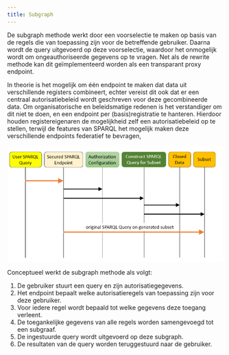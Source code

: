 ```yaml
---
title: Subgraph
---
```


De subgraph methode werkt door een voorselectie te maken op basis van de regels die van toepassing
zijn voor de betreffende gebruiker. Daarna wordt de query uitgevoerd op deze voorselectie, waardoor
het onmogelijk wordt om ongeauthoriseerde gegevens op te vragen. Net als de rewrite methode kan dit
geïmplementeerd worden als een transparant proxy endpoint.

In theorie is het mogelijk om één endpoint te maken dat data uit verschillende registers combineert,
echter vereist dit ook dat er een centraal autorisatiebeleid wordt geschreven voor deze
gecombineerde data. Om organisatorische en beleidsmatige redenen is het verstandiger om dit niet te
doen, en een endpoint per (basis)registratie te hanteren. Hierdoor houden registereigenaren de
mogelijkheid zelf een autorisatiebeleid op te stellen, terwijl de features van SPARQL het mogelijk
maken deze verschillende endpoints federatief te bevragen,

![Subgraph](../images/Subgraph.png)

Conceptueel werkt de subgraph methode als volgt:

1. De gebruiker stuurt een query en zijn autorisatiegegevens.
2. Het endpoint bepaalt welke autorisatieregels van toepassing zijn voor deze gebruiker.
3. Voor iedere regel wordt bepaald tot welke gegevens deze toegang verleent.
4. De toegankelijke gegevens van alle regels worden samengevoegd tot een subgraaf.
5. De ingestuurde query wordt uitgevoerd op deze subgraph.
6. De resultaten van de query worden teruggestuurd naar de gebruiker.

